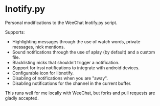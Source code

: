 lnotify.py
=======

Personal modifications to the WeeChat lnotify.py script.

Supports:
 * Highlighting messages through the use of watch words, private messages, nick mentions.
 * Sound notifications through the use of aplay (by default) and a custom file.
 * Blacklisting nicks that shouldn't trigger a notification.
 * Support for irssi notifications to integrate with android devices.
 * Configurable icon for libnotify.
 * Disabling of notifications when you are "away".
 * Disabling notifications for the channel in the current buffer.

This runs well for me locally with WeeChat, but forks and pull requests are gladly accepted.
